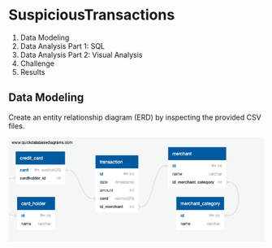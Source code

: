 # SuspiciousTransactions
1. Data Modeling
2. Data Analysis Part 1: SQL
3. Data Analysis Part 2: Visual Analysis
4. Challenge
5. Results

## Data Modeling

Create an entity relationship diagram (ERD) by inspecting the provided CSV files.

  ![](images/ERD.png)
